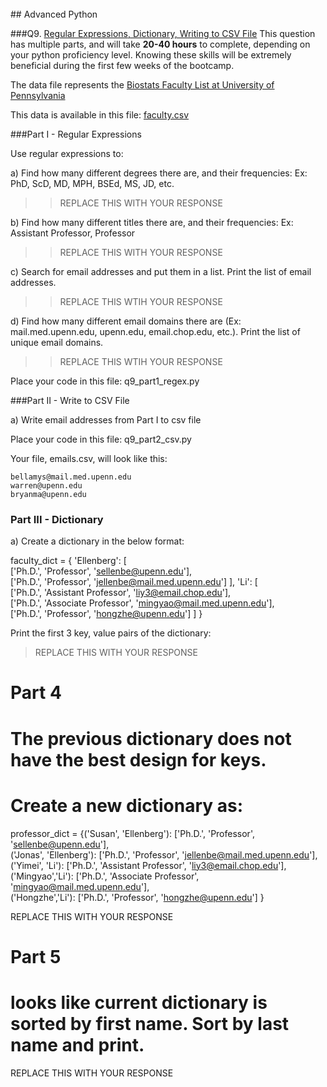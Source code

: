 <br />
## Advanced Python    

###Q9. [Regular Expressions, Dictionary, Writing to CSV File](q9_python/q9_advanced.py)
This question has multiple parts, and will take **20-40 hours** to complete, depending on your python proficiency level.  Knowing these skills will be extremely beneficial during the first few weeks of the bootcamp.

The data file represents the [Biostats Faculty List at University of Pennsylvania](http://www.med.upenn.edu/cceb/biostat/faculty.shtml)

This data is available in this file:  [faculty.csv]((q9_python/faculty.csv))
 

###Part I - Regular Expressions

Use regular expressions to:

a) Find how many different degrees there are, and their frequencies: Ex:  PhD, ScD, MD, MPH, BSEd, MS, JD, etc.

>> REPLACE THIS WITH YOUR RESPONSE

b) Find how many different titles there are, and their frequencies:  Ex:  Assistant Professor, Professor

>> REPLACE THIS WITH YOUR RESPONSE

c) Search for email addresses and put them in a list.  Print the list of email addresses.

>> REPLACE THIS WTIH YOUR RESPONSE

d) Find how many different email domains there are (Ex:  mail.med.upenn.edu, upenn.edu, email.chop.edu, etc.).  Print the list of unique email domains.

>> REPLACE THIS WTIH YOUR RESPONSE

Place your code in this file: q9_part1_regex.py


###Part II - Write to CSV File

a)  Write email addresses from Part I to csv file

Place your code in this file: q9_part2_csv.py

Your file, emails.csv, will look like this:
```
bellamys@mail.med.upenn.edu
warren@upenn.edu
bryanma@upenn.edu
```


### Part III - Dictionary

a)  Create a dictionary in the below format:

faculty_dict = { 'Ellenberg': [\
              ['Ph.D.', 'Professor', 'sellenbe@upenn.edu'],\
              ['Ph.D.', 'Professor', 'jellenbe@mail.med.upenn.edu']
                            ],
              'Li': [\
              ['Ph.D.', 'Assistant Professor', 'liy3@email.chop.edu'],\
              ['Ph.D.', 'Associate Professor', 'mingyao@mail.med.upenn.edu'],\
              ['Ph.D.', 'Professor', 'hongzhe@upenn.edu']
                            ]
            }

Print the first 3 key, value pairs of the dictionary:

> REPLACE THIS WITH YOUR RESPONSE

# Part 4

# The previous dictionary does not have the best design for keys.  
# Create a new dictionary as:

professor_dict = {('Susan', 'Ellenberg'): ['Ph.D.', 'Professor', 'sellenbe@upenn.edu'],\
                ('Jonas', 'Ellenberg'): ['Ph.D.', 'Professor', 'jellenbe@mail.med.upenn.edu'],\
                ('Yimei', 'Li'): ['Ph.D.', 'Assistant Professor', 'liy3@email.chop.edu'],\
                ('Mingyao','Li'): ['Ph.D.', 'Associate Professor', 'mingyao@mail.med.upenn.edu'],\
                ('Hongzhe','Li'): ['Ph.D.', 'Professor', 'hongzhe@upenn.edu']
            }

  REPLACE THIS WITH YOUR RESPONSE

# Part 5
# looks like current dictionary is sorted by first name.  Sort by last name and print.

  REPLACE THIS WITH YOUR RESPONSE
